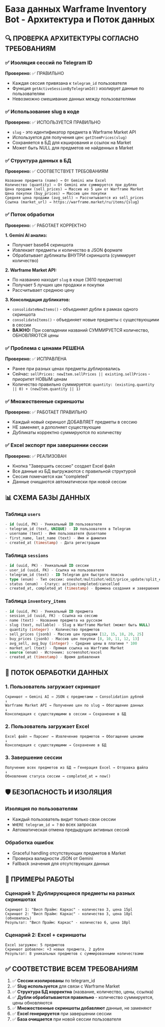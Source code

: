 # База данных Warframe Inventory Bot - Архитектура и Поток данных

## 🔍 ПРОВЕРКА АРХИТЕКТУРЫ СОГЛАСНО ТРЕБОВАНИЯМ

### ✅ Изоляция сессий по Telegram ID
**Проверено:** ✅ ПРАВИЛЬНО
- Каждая сессия привязана к `telegram_id` пользователя
- Функция `getActiveSessionByTelegramId()` изолирует данные по пользователям
- Невозможно смешивание данных между пользователями

### ✅ Использование slug в коде
**Проверено:** ✅ ИСПОЛЬЗУЕТСЯ ПРАВИЛЬНО
- `slug` - это идентификатор предмета в Warframe Market API
- Используется для получения цен: `getItemPrices(slug)`
- Сохраняется в БД для кэширования и ссылок на Market
- Может быть NULL для предметов не найденных в Market

### ✅ Структура данных в БД
**Проверено:** ✅ СООТВЕТСТВУЕТ ТРЕБОВАНИЯМ
```
Название предмета (name) → От Gemini или Excel
Количество (quantity) → От Gemini или суммируется при дублях
Цена продажи (sell_prices) → Массив из 5 цен от Warframe Market
Цена покупки (buy_prices) → Массив цен покупки
Средняя цена продажи (avg_sell) → Рассчитывается из sell_prices
Ссылка (market_url) → https://warframe.market/ru/items/{slug}
```

### ✅ Поток обработки
**Проверено:** ✅ РАБОТАЕТ КОРРЕКТНО

**1. Gemini AI анализ:**
- Получает base64 скриншота
- Извлекает предметы и количество в JSON формате
- Обрабатывает дубликаты ВНУТРИ скриншота (суммирует количество)

**2. Warframe Market API:**
- По названию находит `slug` в кэше (3610 предметов)
- Получает 5 лучших цен продажи и покупки
- Рассчитывает среднюю цену

**3. Консолидация дубликатов:**
- `consolidateNewItems()` - объединяет дубли в рамках одного скриншота
- `consolidateItems()` - объединяет новые предметы с существующими в сессии
- **ВАЖНО:** При совпадении названий СУММИРУЕТСЯ количество, ОБНОВЛЯЮТСЯ цены

### ✅ Проблема с ценами РЕШЕНА
**Проверено:** ✅ ИСПРАВЛЕНА
- Ранее при разных ценах предметы дублировались
- Сейчас: `sellPrices: newItem.sellPrices || existing.sellPrices` - приоритет НОВЫМ ценам
- Количество правильно суммируется: `quantity: (existing.quantity || 0) + (newItem.quantity || 1)`

### ✅ Множественные скриншоты
**Проверено:** ✅ РАБОТАЕТ ПРАВИЛЬНО
- Каждый новый скриншот ДОБАВЛЯЕТ предметы в сессию
- НЕ заменяет, а дополняет существующие
- Дубликаты корректно суммируются по количеству

### ✅ Excel экспорт при завершении сессии
**Проверено:** ✅ РЕАЛИЗОВАН
- Кнопка "Завершить сессию" создает Excel файл
- Все данные из БД выгружаются с правильной структурой
- Сессия помечается как "completed"
- Данные очищаются автоматически при новой сессии

## 📊 СХЕМА БАЗЫ ДАННЫХ

### Таблица `users`
```sql
- id (uuid, PK) - Уникальный ID пользователя
- telegram_id (text, UNIQUE) - ID пользователя в Telegram
- username (text) - Имя пользователя @username
- first_name, last_name (text) - Имя и фамилия
- created_at (timestamp) - Дата регистрации
```

### Таблица `sessions` 
```sql
- id (uuid, PK) - Уникальный ID сессии
- user_id (uuid, FK) - Ссылка на пользователя
- telegram_id (text) - ID Telegram для быстрого поиска
- type (enum) - Тип сессии: oneshot/multishot/edit/price_update/split_excel
- status (enum) - Статус: active/completed/cancelled
- created_at, completed_at (timestamp) - Времена создания и завершения
```

### Таблица `inventory_items`
```sql
- id (uuid, PK) - Уникальный ID предмета
- session_id (uuid, FK) - Ссылка на сессию
- name (text) - Название предмета на русском
- slug (text, nullable) - Slug в Warframe Market (может быть NULL)
- quantity (integer) - Количество предметов
- sell_prices (jsonb) - Массив цен продажи [12, 15, 18, 20, 25]
- buy_prices (jsonb) - Массив цен покупки [8, 10, 11, 12, 13]
- avg_sell, avg_buy (integer) - Средние цены в платине * 100
- market_url (text) - Прямая ссылка на Warframe Market
- source (enum) - Источник: screenshot/excel
- created_at (timestamp) - Время добавления
```

## 🔄 ПОТОК ОБРАБОТКИ ДАННЫХ

### 1. Пользователь загружает скриншот
```
Скриншот → Gemini AI → JSON с предметами → Consolidation дублей
↓
Warframe Market API → Получение цен по slug → Обогащение данных
↓ 
Консолидация с существующими в сессии → Сохранение в БД
```

### 2. Пользователь загружает Excel
```
Excel файл → Парсинг → Извлечение предметов → Обогащение ценами
↓
Консолидация с существующими → Сохранение в БД
```

### 3. Завершение сессии
```
Получение всех предметов из БД → Генерация Excel → Отправка файла
↓
Обновление статуса сессии → completed_at = now()
```

## 🛡️ БЕЗОПАСНОСТЬ И ИЗОЛЯЦИЯ

### Изоляция по пользователям
- Каждый пользователь видит только свои сессии
- `WHERE telegram_id = ?` во всех запросах
- Автоматическая отмена предыдущих активных сессий

### Обработка ошибок
- Graceful handling отсутствующих предметов в Market
- Проверка валидности JSON от Gemini
- Fallback значения для отсутствующих данных

## 📝 ПРИМЕРЫ РАБОТЫ

### Сценарий 1: Дублирующиеся предметы на разных скриншотах
```
Скриншот 1: "Висп Прайм: Каркас" - количество 3, цена 15pl
Скриншот 2: "Висп Прайм: Каркас" - количество 3, цена 18pl (обновилась)
Результат: "Висп Прайм: Каркас" - количество 6, цена 18pl
```

### Сценарий 2: Excel + скриншоты
```
Excel загружен: 5 предметов
Скриншот добавлен: +3 новых предмета, 2 дубля
Результат: 8 уникальных предметов с суммированными количествами
```

## ✅ СООТВЕТСТВИЕ ВСЕМ ТРЕБОВАНИЯМ

1. ✅ **Сессии изолированы** по telegram_id
2. ✅ **Slug используется** для связи с Warframe Market  
3. ✅ **Структура БД корректна** (название, количество, цены, ссылка)
4. ✅ **Дубли обрабатываются правильно** - количество суммируется, цены обновляются
5. ✅ **Множественные скриншоты добавляют** данные, не заменяют
6. ✅ **Excel генерируется** при завершении сессии
7. ✅ **База очищается** при новой сессии пользователя